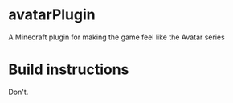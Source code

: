 # avatarPlugin
A Minecraft plugin for making the game feel like the Avatar series

# Build instructions
Don't.
